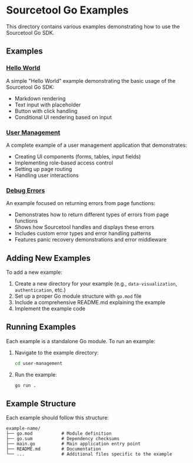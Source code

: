 # Sourcetool Go Examples

This directory contains various examples demonstrating how to use the Sourcetool Go SDK.

## Examples

### [Hello World](./hello-world)

A simple "Hello World" example demonstrating the basic usage of the Sourcetool Go SDK:
- Markdown rendering
- Text input with placeholder
- Button with click handling
- Conditional UI rendering based on input

### [User Management](./user-management)

A complete example of a user management application that demonstrates:
- Creating UI components (forms, tables, input fields)
- Implementing role-based access control
- Setting up page routing
- Handling user interactions

### [Debug Errors](./debug-errors)

An example focused on returning errors from page functions:
- Demonstrates how to return different types of errors from page functions
- Shows how Sourcetool handles and displays these errors
- Includes custom error types and error handling patterns
- Features panic recovery demonstrations and error middleware

## Adding New Examples

To add a new example:

1. Create a new directory for your example (e.g., `data-visualization`, `authentication`, etc.)
2. Set up a proper Go module structure with `go.mod` file
3. Include a comprehensive README.md explaining the example
4. Implement the example code

## Running Examples

Each example is a standalone Go module. To run an example:

1. Navigate to the example directory:
   ```bash
   cd user-management
   ```

2. Run the example:
   ```bash
   go run .
   ```

## Example Structure

Each example should follow this structure:

```
example-name/
├── go.mod           # Module definition
├── go.sum           # Dependency checksums
├── main.go          # Main application entry point
├── README.md        # Documentation
└── ...              # Additional files specific to the example
